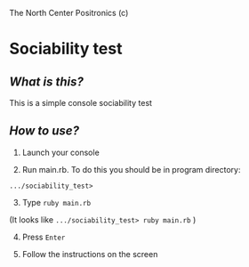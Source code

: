 The North Center Positronics (c)

Sociability test
================



***What is this?***
------------------
This is a simple console sociability test


***How to use?***
-----------------

1) Launch your console

2) Run main.rb. To do this you should be in program directory:


`.../sociability_test>`


3) Type `ruby main.rb` 

(It looks like `.../sociability_test> ruby main.rb` )

4) Press `Enter`

5) Follow the instructions on the screen



